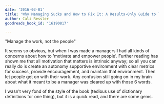```yaml
---
date: '2016-03-01'
title: 'Why Managing Sucks and How to Fix It: A Results-Only Guide to Taking Control of Work, Not People'
author: Cali Ressler
goodreads_book_id: '16190817'

---
```

"Manage the work, not the people"

It seems so obvious, but when I was made a managers I had all kinds of concerns about how to 'motivate and empower people'. Further reading has shown me that all motivation that matters is intrinsic anyway; so all you can really do is create an autonomy supportive environment with clear metrics for success, provide encouragement, and maintain that environment. Then let people get on with their work. Any confusion still going on in my brain about what it meant to be a manager was cleared up with those 6 words.

I wasn't very fond of the style of the book (tedious use of dictionary definitions for one thing), but it is a quick read, and there are some gems.

